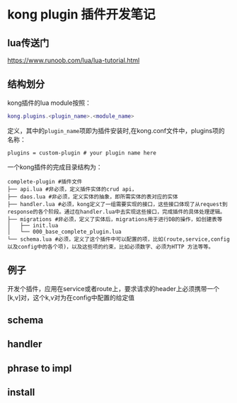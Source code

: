 # kong plugin 插件开发笔记

## lua传送门

https://www.runoob.com/lua/lua-tutorial.html

## 结构划分

kong插件的lua module按照：
```lua
kong.plugins.<plugin_name>.<module_name>
```
定义，其中的`plugin_name`项即为插件安装时,在kong.conf文件中，plugins项的名称：
```shell
plugins = custom-plugin # your plugin name here
```

一个kong插件的完成目录结构为：
```shell
complete-plugin #插件文件
├── api.lua #非必须，定义插件实体的crud api，
├── daos.lua #非必须，定义实体的抽象，即所需实体的表对应的实体
├── handler.lua #必须，kong定义了一组需要实现的接口，这些接口体现了从request到response的各个阶段。通过在handler.lua中去实现这些接口，完成插件的具体处理逻辑。
├── migrations #非必须，定义了实体后，migrations用于进行DB的操作，如创建表等
│   ├── init.lua
│   └── 000_base_complete_plugin.lua
└── schema.lua #必须，定义了这个插件中可以配置的项，比如(route,service,config以及config中的各个项)，以及这些项的约束，比如必须数字、必须为HTTP 方法等等。
```

## 例子
开发个插件，应用在service或者route上，要求请求的header上必须携带一个[k,v]对，这个k,v对为在config中配置的给定值

## schema

## handler

## phrase to impl

## install